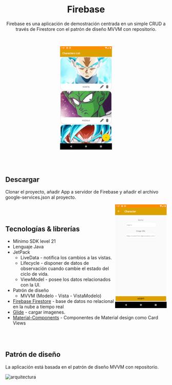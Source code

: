 <h1 align="center">Firebase</h1>

<p align="center">  
Firebase es una aplicación de demostración centrada en un simple CRUD a través de Firestore con el patrón de diseño MVVM con repositorio.
</p>
</br>

<p align="center">
<img src="/imagenes/imagen1.png" width="32%"/>
</p>

</br></br>

## Descargar

Clonar el proyecto, añadir App a servidor de Firebase y añadir el archivo google-services.json al proyecto.

<img src="/imagenes/imagen2.png" align="right" width="32%"/>

</br></br>

## Tecnologías & librerías

- Mínimo SDK level 21
- Lenguaje Java
- JetPack
  - LiveData - notifica los cambios a las vistas.
  - Lifecycle - disponer de datos de observación cuando cambie el estado del ciclo de vida.
  - ViewModel - posee los datos relacionados con la UI.
- Patrón de diseño
  - MVVM (Modelo - Vista - VistaModelo)
- [Firebase Firestore](https://firebase.google.com/docs/firestore) - base de datos no relacional en la nube a tiempo real
- [Glide](https://github.com/bumptech/glide) - cargar imagenes.
- [Material-Components](https://github.com/material-components/material-components-android) - Componentes de Material design como Card Views

</br></br>

## Patrón de diseño

La aplicación está basada en el patrón de diseño MVVM con repositorio.

![arquitectura](https://betabeers.com/uploads/blog/20190307_imagen_2.png)

</br></br>
